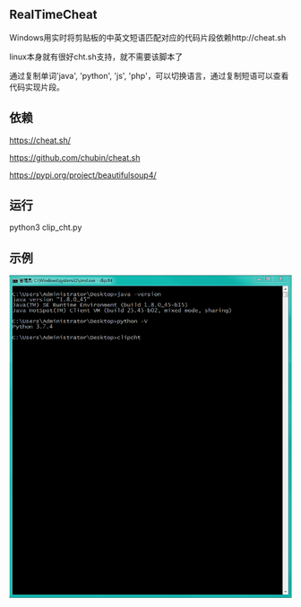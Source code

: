 ## RealTimeCheat
Windows用实时将剪贴板的中英文短语匹配对应的代码片段依赖http://cheat.sh

linux本身就有很好cht.sh支持，就不需要该脚本了

通过复制单词'java', 'python', 'js', 'php'，可以切换语言，通过复制短语可以查看代码实现片段。

## 依赖
https://cheat.sh/

https://github.com/chubin/cheat.sh

https://pypi.org/project/beautifulsoup4/

## 运行
python3 clip_cht.py

## 示例
![可以运行英文短语例如 http json](https://github.com/caozhongqin/RealTimeCheat/blob/master/example.gif?raw=true)
